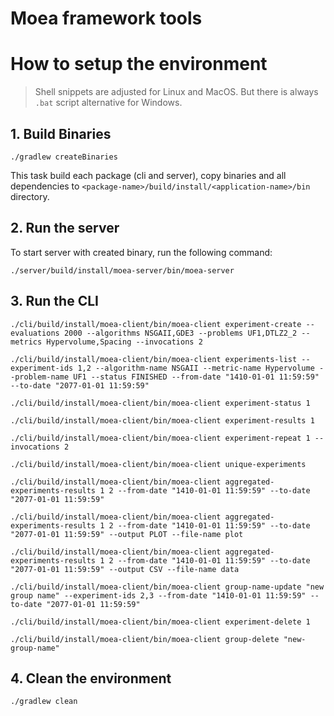 # Moea framework tools

# How to setup the environment

> Shell snippets are adjusted for Linux and MacOS. But there is always `.bat` script alternative for Windows.


## 1. Build Binaries

```shell
./gradlew createBinaries
```

This task build each package (cli and server), copy binaries and all dependencies to `<package-name>/build/install/<application-name>/bin` directory.

## 2. Run the server

To start server with created binary, run the following command:
```shell
./server/build/install/moea-server/bin/moea-server 
```

## 3. Run the CLI

```shell
./cli/build/install/moea-client/bin/moea-client experiment-create --evaluations 2000 --algorithms NSGAII,GDE3 --problems UF1,DTLZ2_2 --metrics Hypervolume,Spacing --invocations 2
```

```shell
./cli/build/install/moea-client/bin/moea-client experiments-list --experiment-ids 1,2 --algorithm-name NSGAII --metric-name Hypervolume --problem-name UF1 --status FINISHED --from-date "1410-01-01 11:59:59" --to-date "2077-01-01 11:59:59"
```

```shell
./cli/build/install/moea-client/bin/moea-client experiment-status 1
```

```shell
./cli/build/install/moea-client/bin/moea-client experiment-results 1
```

```shell
./cli/build/install/moea-client/bin/moea-client experiment-repeat 1 --invocations 2
```

```shell
./cli/build/install/moea-client/bin/moea-client unique-experiments
```

```shell
./cli/build/install/moea-client/bin/moea-client aggregated-experiments-results 1 2 --from-date "1410-01-01 11:59:59" --to-date "2077-01-01 11:59:59"
```

```shell
./cli/build/install/moea-client/bin/moea-client aggregated-experiments-results 1 2 --from-date "1410-01-01 11:59:59" --to-date "2077-01-01 11:59:59" --output PLOT --file-name plot
```

```shell
./cli/build/install/moea-client/bin/moea-client aggregated-experiments-results 1 2 --from-date "1410-01-01 11:59:59" --to-date "2077-01-01 11:59:59" --output CSV --file-name data
```

```shell
./cli/build/install/moea-client/bin/moea-client group-name-update "new group name" --experiment-ids 2,3 --from-date "1410-01-01 11:59:59" --to-date "2077-01-01 11:59:59"
```

```shell
./cli/build/install/moea-client/bin/moea-client experiment-delete 1
```

```shell
./cli/build/install/moea-client/bin/moea-client group-delete "new-group-name"
```

## 4. Clean the environment

```shell
./gradlew clean
```
